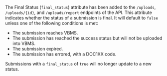 The Final Status (`final_status`) attribute has been added to the `/uploads`, `/uploads/{id}`, and `/uploads/report` endpoints of the API. This attribute indicates whether the status of a submission is final. It will default to `false` unless one of the following conditions is met:
- The submission reaches VBMS.
- The submission has reached the success status but will not be uploaded into VBMS.
- The submission expired.
- The submission has errored, with a DOC1XX code.

Submissions with a `final_status` of `true` will no longer update to a new status.